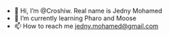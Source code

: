 - 👋 Hi, I’m @Croshiw. Real name is Jedny Mohamed
- 🌱 I’m currently learning Pharo and Moose
- 📫 How to reach me jedny.mohamed@gmail.com

<!---
Croshiw/Croshiw is a ✨ special ✨ repository because its `README.md` (this file) appears on your GitHub profile.
You can click the Preview link to take a look at your changes.
--->
